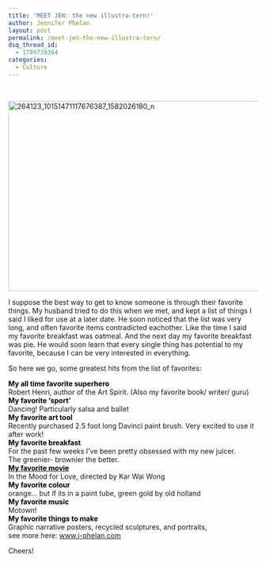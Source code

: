 ```yaml
---
title: 'MEET JEN: the new illustra-tern!'
author: Jennifer Phelan
layout: post
permalink: /meet-jen-the-new-illustra-tern/
dsq_thread_id:
  - 1789739364
categories:
  - Culture
---
```

&nbsp;

<a title="website" href="www.j-phelan.com" target="_blank"><img class="alignnone size-medium wp-image-11406" alt="264123_10151471117676387_1582026180_n" src="http://hypenotic.com/wordpress/wp-content/uploads/2013/09/264123_10151471117676387_1582026180_n-580x383.jpg" width="580" height="383" /></a>

I suppose the best way to get to know someone is through their favorite things. My husband tried to do this when we met, and kept a list of things I said I liked for use at a later date. He soon noticed that the list was very long, and often favorite items contradicted eachother. Like the time I said my favorite breakfast was oatmeal. And the next day my favorite breakfast was pie. He would soon learn that every single thing has potential to my favorite, because I can be very interested in everything.

So here we go, some greatest hits from the list of favorites:

<span style="color: #000000;"><strong>My all time favorite superhero</strong></span>  
Robert Henri, author of the Art Spirit. (Also my favorite book/ writer/ guru)  
**<span style="color: #000000;">My favorite ‘sport</span>’**  
Dancing! Particularly salsa and ballet  
<span style="color: #000000;"><b>My favorite art tool</b></span>  
Recently purchased 2.5 foot long Davinci paint brush. Very excited to use it after work!  
<span style="color: #000000;"><b>M</b><b>y favori</b><b>te breakfast<br /> </b></span>For the past few weeks I’ve been pretty obsessed with my new juicer.  
The greenier- brownier the better.  
<span style="color: #000000;"><a title="in the mood for love" href="http://www.imdb.com/title/tt0118694/" target="_blank"><span style="color: #000000;"><strong>My favorite movie</strong></span></a></span>  
In the Mood for Love, directed by Kar Wai Wong  
<span style="color: #000000;"><strong>My favorite colour</strong></span>  
orange&#8230; but if its in a paint tube, green gold by old holland  
<span style="color: #000000;"><strong>My favorite music<br /> </strong></span>Motown!  
<span style="color: #000000;"><strong>My favorite things to make</strong></span>  
Graphic narrative posters, recycled sculptures, and portraits,  
see more here: <a title="portfolio" href="http://www.j-phelan.com" target="_blank">www.j-phelan.com</a>

Cheers!